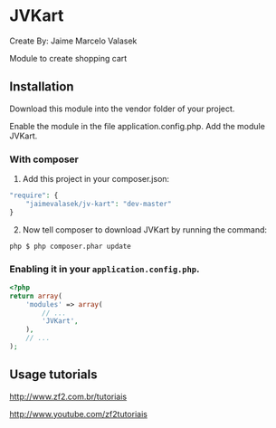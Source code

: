 JVKart
================
Create By: Jaime Marcelo Valasek

Module to create shopping cart

Installation
-----
Download this module into the vendor folder of your project.

Enable the module in the file application.config.php. Add the module JVKart.

### With composer

1. Add this project in your composer.json:

```php
"require": {
    "jaimevalasek/jv-kart": "dev-master"
}
```

2. Now tell composer to download JVKart by running the command:

```php $ php composer.phar update```

### Enabling it in your `application.config.php`.

```php
<?php
return array(
    'modules' => array(
        // ...
        'JVKart',
    ),
    // ...
);
```

Usage tutorials
-----
http://www.zf2.com.br/tutoriais

http://www.youtube.com/zf2tutoriais